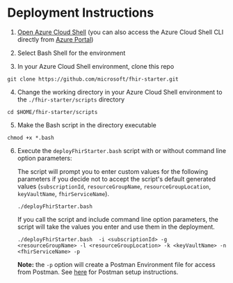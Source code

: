 # Deployment Instructions 

1. [Open Azure Cloud Shell](https://shell.azure.com) (you can also access the Azure Cloud Shell CLI directly from [Azure Portal](https://portal.azure.com))

2. Select Bash Shell for the environment 

3. In your Azure Cloud Shell environment, clone this repo
```azurecli
git clone https://github.com/microsoft/fhir-starter.git
```
4. Change the working directory in your Azure Cloud Shell environment to the ```./fhir-starter/scripts``` directory
```azurecli
cd $HOME/fhir-starter/scripts 
```
5. Make the Bash script in the directory executable
```azurecli
chmod +x *.bash
```
6. Execute the ```deployFhirStarter.bash``` script with or without command line option parameters:

      The script will prompt you to enter custom values for the following parameters if you decide not to accept the script's default generated values (```subscriptionId```,         ```resourceGroupName```, ```resourceGroupLocation```, ```keyVaultName```, ```fhirServiceName```). 
      ```azurecli
      ./deployFhirStarter.bash
      ```

      If you call the script and include command line option parameters, the script will take the values you enter and use them in the deployment. 
      ```azurecli
      ./deployFhirStarter.bash  -i <subscriptionId> -g <resourceGroupName> -l <resourceGroupLocation> -k <keyVaultName> -n <fhirServiceName> -p
      ```
      
      __Note:__ the ```-p``` option will create a Postman Environment file for access from Postman. See [here](https://github.com/microsoft/fhir-starter/blob/main/docs/postman.md) for Postman setup instructions.


